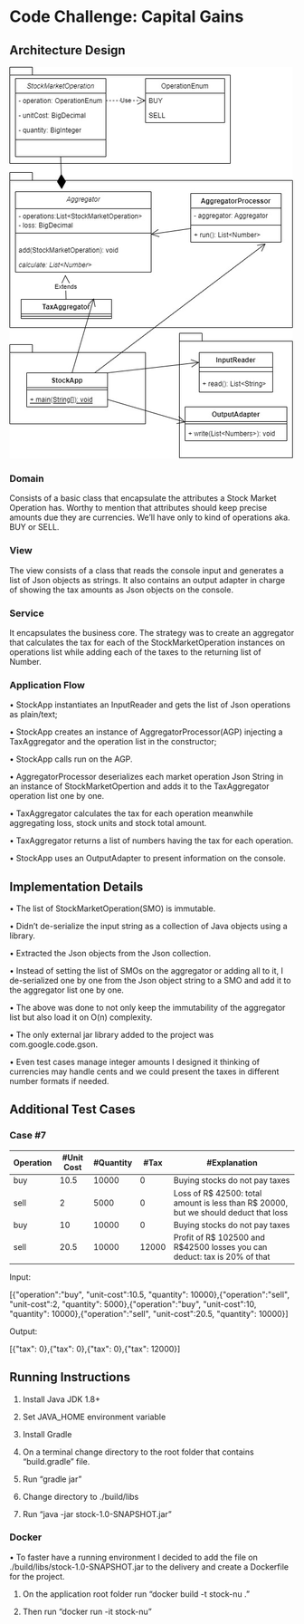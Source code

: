 # Code Challenge: Capital Gains		
## Architecture Design
![Architecture](arch-capital-gains-enus.jpg?raw=true "Architecture")

 
### Domain
Consists of a basic class that encapsulate the attributes a Stock Market Operation has. Worthy to mention that attributes should keep precise amounts due they are currencies. We’ll have only to kind of operations aka. BUY or SELL.
### View
The view consists of a class that reads the console input and generates a list of Json objects as strings.
 It also contains an output adapter in charge of showing the tax amounts as Json objects on the console. 
### Service
It encapsulates the business core. The strategy was to create an aggregator that calculates the tax for each of the StockMarketOperation instances on operations list while adding each of the taxes to the returning list of Number.
### Application Flow
•	StockApp instantiates an InputReader and gets the list of Json operations as plain/text;

•	StockApp creates an instance of AggregatorProcessor(AGP) injecting a TaxAggregator and the operation list in the constructor;

•	StockApp calls run on the AGP.

•	AggregatorProcessor  deserializes  each market operation Json String in an instance of StockMarketOpertion and adds it to the TaxAggregator operation list one by one.

•	TaxAggregator calculates the tax for each operation meanwhile aggregating loss, stock units and stock total amount.

•	 TaxAggregator returns a list of numbers having the tax for each operation.

•	StockApp uses an OutputAdapter to present information on the console.

## Implementation Details 

•	The list of StockMarketOperation(SMO) is immutable.

•	Didn’t de-serialize the input string as a collection of Java objects using a library.

•	Extracted the Json objects from the Json collection.

•	Instead of setting the list of SMOs on the aggregator or adding all to it, I de-serialized 
one by one from the Json object string to a SMO and add it to the aggregator list one by one.

•	The above was done to not only keep the immutability of the aggregator list but also load it on O(n) complexity.

•	The only external jar library added to the project was com.google.code.gson.

•	Even test cases manage integer amounts I designed it thinking of currencies may handle cents and we could present the taxes in different number formats if needed.

## Additional Test Cases

### Case #7

Operation | #Unit Cost | #Quantity | #Tax | #Explanation
--- | --- | --- | --- |--- 
buy | 10.5 | 10000 | 0 | Buying stocks do not pay taxes | 289 | 285 | 287 | 287 | 272 | 276 | 269
sell|  2	  |  5000	| 0	| Loss of R$ 42500: total amount is less than R$ 20000, but we should deduct that loss
buy	| 10	  | 10000	| 0	| Buying stocks do not pay taxes
sell|	20.5	| 10000	| 12000 |	Profit of R$ 102500 and R$42500 losses you can deduct: tax is 20% of that

Input:

[{"operation":"buy", "unit-cost":10.5, "quantity": 10000},{"operation":"sell", "unit-cost":2, "quantity": 5000},{"operation":"buy", "unit-cost":10, "quantity": 10000},{"operation":"sell", "unit-cost":20.5, "quantity": 10000}]

Output:

[{"tax": 0},{"tax": 0},{"tax": 0},{"tax": 12000}]

## Running Instructions

1.	Install Java JDK 1.8+

2.	Set JAVA_HOME environment variable

3.	Install Gradle

4.	On a terminal change directory to the root folder that contains “build.gradle” file.

5.	Run “gradle jar”

6.	Change directory to ./build/libs

7.	Run “java -jar stock-1.0-SNAPSHOT.jar”
 

### Docker

•	To faster have a running environment I decided to add the file on ./build/libs/stock-1.0-SNAPSHOT.jar to the delivery and create a Dockerfile for the project.

1.	On the application root folder run “docker build -t stock-nu .”

2.	 Then run “docker run -it stock-nu”
